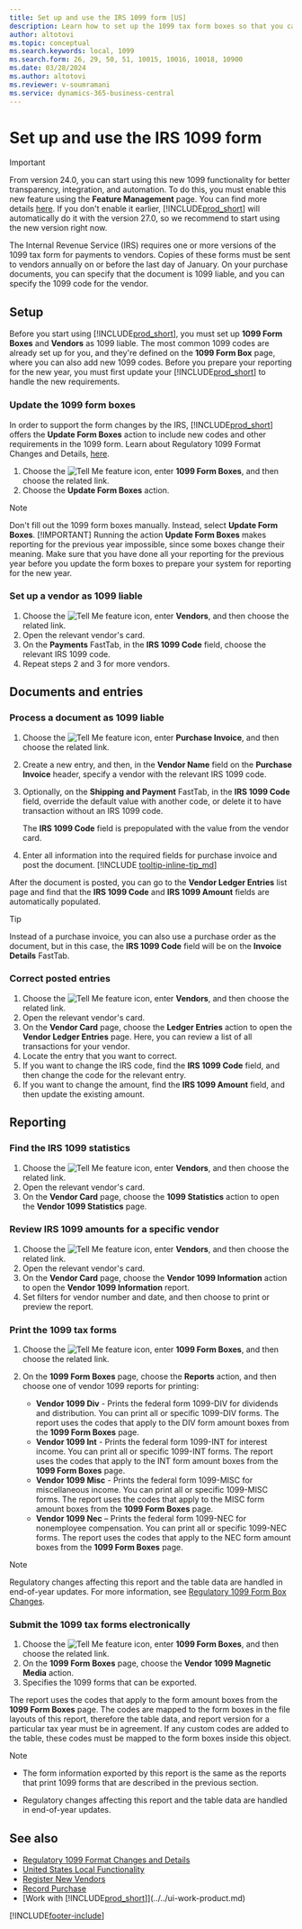 ```yaml
---
title: Set up and use the IRS 1099 form [US]
description: Learn how to set up the 1099 tax form boxes so that you can submit the required reports.
author: altotovi
ms.topic: conceptual
ms.search.keywords: local, 1099
ms.search.form: 26, 29, 50, 51, 10015, 10016, 10018, 10900
ms.date: 03/28/2024
ms.author: altotovi
ms.reviewer: v-soumramani
ms.service: dynamics-365-business-central
---
```


# Set up and use the IRS 1099 form

> [!IMPORTANT]
> From version 24.0, you can start using this new 1099 functionality for better transparency, integration, and automation. To do this, you must enable this new feature using the **Feature Management** page. You can find more details [here](introduction-to-the-irs-forms.md). If you don't enable it earlier, [!INCLUDE[prod_short](../../includes/prod_short.md)] will automatically do it with the version 27.0, so we recommend to start using the new version right now.  

The Internal Revenue Service (IRS) requires one or more versions of the 1099 tax form for payments to vendors. Copies of these forms must be sent to vendors annually on or before the last day of January. On your purchase documents, you can specify that the document is 1099 liable, and you can specify the 1099 code for the vendor.

## Setup

Before you start using [!INCLUDE[prod_short](../../includes/prod_short.md)], you must set up **1099 Form Boxes** and **Vendors** as 1099 liable. The most common 1099 codes are already set up for you, and they're defined on the **1099 Form Box** page, where you can also add new 1099 codes. Before you prepare your reporting for the new year, you must first update your [!INCLUDE[prod_short](../../includes/prod_short.md)] to handle the new requirements.

### Update the 1099 form boxes

In order to support the form changes by the IRS, [!INCLUDE[prod_short](../../includes/prod_short.md)] offers the **Update Form Boxes** action to include new codes and other requirements in the 1099 form. Learn about Regulatory 1099 Format Changes and Details, [here](tax-1099-changes.md).

1. Choose the ![Tell Me feature](../../media/ui-search/search_small.png "Tell me what you want to do") icon, enter **1099 Form Boxes**, and then choose the related link.
1. Choose the **Update Form Boxes** action.  

> [!NOTE]
> Don't fill out the 1099 form boxes manually. Instead, select **Update Form Boxes**.
> [!IMPORTANT]
> Running the action **Update Form Boxes** makes reporting for the previous year impossible, since some boxes change their meaning. Make sure that you have done all your reporting for the previous year before you update the form boxes to prepare your system for reporting for the new year.

### Set up a vendor as 1099 liable

1. Choose the ![Tell Me feature](../../media/ui-search/search_small.png "Tell me what you want to do") icon, enter **Vendors**, and then choose the related link.
1. Open the relevant vendor's card.
1. On the **Payments** FastTab, in the **IRS 1099 Code** field, choose the relevant IRS 1099 code.
1. Repeat steps 2 and 3 for more vendors.  

## Documents and entries

### Process a document as 1099 liable

1. Choose the ![Tell Me feature](../../media/ui-search/search_small.png "Tell me what you want to do") icon, enter **Purchase Invoice**, and then choose the related link.
1. Create a new entry, and then, in the **Vendor Name** field on the **Purchase Invoice** header, specify a vendor with the relevant IRS 1099 code.
1. Optionally, on the **Shipping and Payment** FastTab, in the **IRS 1099 Code** field, override the default value with another code, or delete it to have transaction without an IRS 1099 code.

    The **IRS 1099 Code** field is prepopulated with the value from the vendor card.  
1. Enter all information into the required fields for purchase invoice and post the document. [!INCLUDE [tooltip-inline-tip_md](../../includes/tooltip-inline-tip_md.md)]

After the document is posted, you can go to the **Vendor Ledger Entries** list page and find that the **IRS 1099 Code** and **IRS 1099 Amount** fields are automatically populated.  

> [!TIP]
> Instead of a purchase invoice, you can also use a purchase order as the document, but in this case, the **IRS 1099 Code** field will be on the **Invoice Details** FastTab.

### Correct posted entries

1. Choose the ![Tell Me feature](../../media/ui-search/search_small.png "Tell me what you want to do") icon, enter **Vendors**, and then choose the related link.
1. Open the relevant vendor's card.
1. On the **Vendor Card** page, choose the **Ledger Entries** action to open the **Vendor Ledger Entries** page. Here, you can review a list of all transactions for your vendor.  
1. Locate the entry that you want to correct.  
1. If you want to change the IRS code, find the **IRS 1099 Code** field, and then change the code for the relevant entry.  
1. If you want to change the amount, find the **IRS 1099 Amount** field, and then update the existing amount.  

## Reporting

### Find the IRS 1099 statistics

1. Choose the ![Tell Me feature](../../media/ui-search/search_small.png "Tell me what you want to do") icon, enter **Vendors**, and then choose the related link.
1. Open the relevant vendor's card.
1. On the **Vendor Card** page, choose the **1099 Statistics** action to open the **Vendor 1099 Statistics** page.

### Review IRS 1099 amounts for a specific vendor

1. Choose the ![Tell Me feature](../../media/ui-search/search_small.png "Tell me what you want to do") icon, enter **Vendors**, and then choose the related link.
1. Open the relevant vendor's card.
1. On the **Vendor Card** page, choose the **Vendor 1099 Information** action to open the **Vendor 1099 Information** report.  
1. Set filters for vendor number and date, and then choose to print or preview the report.

### Print the 1099 tax forms

1. Choose the ![Tell Me feature](../../media/ui-search/search_small.png "Tell me what you want to do") icon, enter **1099 Form Boxes**, and then choose the related link.
1. On the **1099 Form Boxes** page, choose the **Reports** action, and then choose one of vendor 1099 reports for printing:

   - **Vendor 1099 Div** - Prints the federal form 1099-DIV for dividends and distribution. You can print all or specific 1099-DIV forms. The report uses the codes that apply to the DIV form amount boxes from the **1099 Form Boxes** page.
   - **Vendor 1099 Int** - Prints the federal form 1099-INT for interest income. You can print all or specific 1099-INT forms. The report uses the codes that apply to the INT form amount boxes from the **1099 Form Boxes** page.
   - **Vendor 1099 Misc** - Prints the federal form 1099-MISC for miscellaneous income. You can print all or specific 1099-MISC forms. The report uses the codes that apply to the MISC form amount boxes from the **1099 Form Boxes** page.
   - **Vendor 1099 Nec** – Prints the federal form 1099-NEC for nonemployee compensation. You can print all or specific 1099-NEC forms. The report uses the codes that apply to the NEC form amount boxes from the **1099 Form Boxes** page.

> [!NOTE]
> Regulatory changes affecting this report and the table data are handled in end-of-year updates. For more information, see [Regulatory 1099 Form Box Changes](tax-1099-changes.md).

### Submit the 1099 tax forms electronically

1. Choose the ![Tell Me feature](../../media/ui-search/search_small.png "Tell me what you want to do") icon, enter **1099 Form Boxes**, and then choose the related link.
1. On the **1099 Form Boxes** page, choose the **Vendor 1099 Magnetic Media** action.
1. Specifies the 1099 forms that can be exported.

The report uses the codes that apply to the form amount boxes from the **1099 Form Boxes** page. The codes are mapped to the form boxes in the file layouts of this report, therefore the table data, and report version for a particular tax year must be in agreement. If any custom codes are added to the table, these codes must be mapped to the form boxes inside this object.

> [!NOTE]
> - The form information exported by this report is the same as the reports that print 1099 forms that are described in the previous section.
>
> - Regulatory changes affecting this report and the table data are handled in end-of-year updates.

## See also

- [Regulatory 1099 Format Changes and Details](tax-1099-changes.md)  
- [United States Local Functionality](united-states-local-functionality.md)  
- [Register New Vendors](../../purchasing-how-register-new-vendors.md)  
- [Record Purchase](../../purchasing-how-record-purchases.md)  
- [Work with [!INCLUDE[prod_short](../../includes/prod_short.md)]](../../ui-work-product.md)  

[!INCLUDE[footer-include](../../includes/footer-banner.md)]
